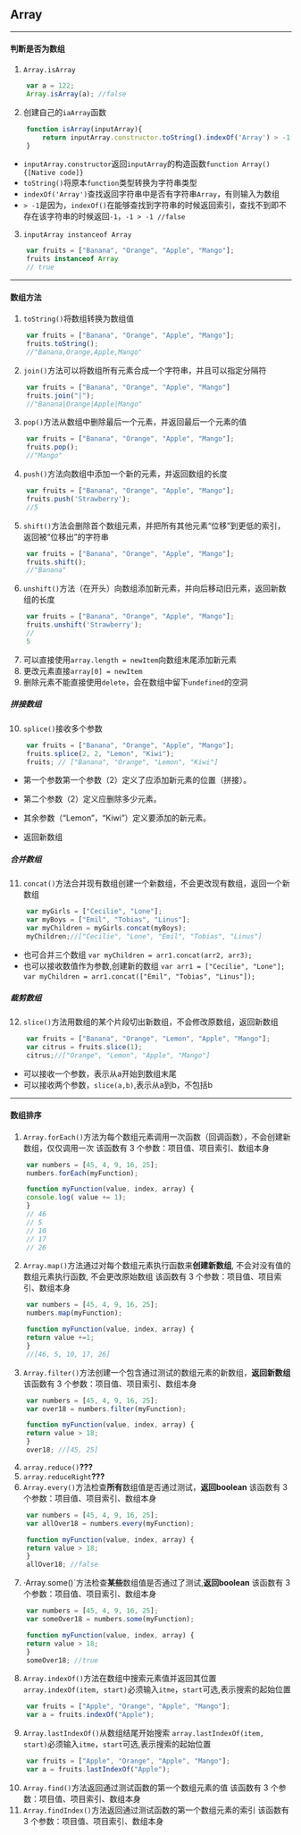 ## Array
---




#### 判断是否为数组
1. `Array.isArray`
```javascript
    var a = 122;
    Array.isArray(a); //false
```
2. 创建自己的`iaArray`函数
```javascript
    function isArray(inputArray){
        return inputArray.constructor.toString().indexOf('Array') > -1
    }
```
- `inputArray.constructor`返回`inputArray`的构造函数`function Array(){[Native code]}`
- `toString()`将原本`function`类型转换为字符串类型
- `indexOf('Array')`查找返回字符串中是否有字符串`Array`，有则输入为数组
- `> -1`是因为，`indexOf()`在能够查找到字符串的时候返回索引，查找不到即不存在该字符串的时候返回`-1`，`-1 > -1 //false`

3. `inputArray instanceof Array`
```javascript
    var fruits = ["Banana", "Orange", "Apple", "Mango"];
    fruits instanceof Array     
    // true
```
----
#### 数组方法
1. `toString()`将数组转换为数组值
```javascript
    var fruits = ["Banana", "Orange", "Apple", "Mango"];
    fruits.toString();  
    //"Banana,Orange,Apple,Mango"
```
2. `join()`方法可以将数组所有元素合成一个字符串，并且可以指定分隔符
```javascript
    var fruits = ["Banana", "Orange", "Apple", "Mango"] 
    fruits.join("|");
    //"Banana|Orange|Apple|Mango"
```
3. `pop()`方法从数组中删除最后一个元素，并返回最后一个元素的值
```javascript
    var fruits = ["Banana", "Orange", "Apple", "Mango"];
    fruits.pop();
    //"Mango"
```
4. `push()`方法向数组中添加一个新的元素，并返回数组的长度
```javascript
    var fruits = ["Banana", "Orange", "Apple", "Mango"];
    fruits.push('Strawberry');
    //5
```
5. `shift()`方法会删除首个数组元素，并把所有其他元素“位移”到更低的索引，返回被“位移出”的字符串
```javascript
    var fruits = ["Banana", "Orange", "Apple", "Mango"];  
    fruits.shift();
    //"Banana"
```
6. `unshift()`方法（在开头）向数组添加新元素，并向后移动旧元素，返回新数组的长度
```javascript
    var fruits = ["Banana", "Orange", "Apple", "Mango"];  
    fruits.unshift('Strawberry');
    //
    5
```
7. 可以直接使用`array.length = newItem`向数组末尾添加新元素
8. 更改元素直接`array[0] = newItem`
9. 删除元素不能直接使用`delete`，会在数组中留下`undefined`的空洞
##### 拼接数组
10. `splice()`接收多个参数

```javascript
    var fruits = ["Banana", "Orange", "Apple", "Mango"];
    fruits.splice(2, 2, "Lemon", "Kiwi"); 
    fruits; // ["Banana", "Orange", "Lemon", "Kiwi"]
```
- 第一个参数第一个参数（2）定义了应添加新元素的位置（拼接）。

- 第二个参数（2）定义应删除多少元素。

- 其余参数（“Lemon”，“Kiwi”）定义要添加的新元素。
- 返回新数组
##### 合并数组
11. `concat()`方法合并现有数组创建一个新数组，不会更改现有数组，返回一个新数组
```javascript
    var myGirls = ["Cecilie", "Lone"];
    var myBoys = ["Emil", "Tobias", "Linus"];
    var myChildren = myGirls.concat(myBoys); 
    myChildren;//["Cecilie", "Lone", "Emil", "Tobias", "Linus"]
```
- 也可合并三个数组
`var myChildren = arr1.concat(arr2, arr3);`
- 也可以接收数值作为参数,创建新的数组
`var arr1 = ["Cecilie", "Lone"];`
`var myChildren = arr1.concat(["Emil", "Tobias", "Linus"]); `

##### 裁剪数组
12. `slice()`方法用数组的某个片段切出新数组，不会修改原数组，返回新数组
```javascript
    var fruits = ["Banana", "Orange", "Lemon", "Apple", "Mango"];
    var citrus = fruits.slice(1); 
    citrus;//["Orange", "Lemon", "Apple", "Mango"]
```
- 可以接收一个参数，表示从a开始到数组末尾
- 可以接收两个参数，`slice(a,b)`,表示从a到b，不包括b

----
#### 数组排序
1. `Array.forEach()`方法为每个数组元素调用一次函数（回调函数），不会创建新数组，仅仅调用一次
该函数有 3 个参数：项目值、项目索引、数组本身
```javascript
    var numbers = [45, 4, 9, 16, 25];
    numbers.forEach(myFunction);

    function myFunction(value, index, array) {
    console.log( value += 1); 
    }
    // 46
    // 5
    // 10
    // 17
    // 26
```
2. `Array.map()`方法通过对每个数组元素执行函数来**创建新数组**,
不会对没有值的数组元素执行函数,
不会更改原始数组
该函数有 3 个参数：项目值、项目索引、数组本身
```javascript
    var numbers = [45, 4, 9, 16, 25];
    numbers.map(myFunction);

    function myFunction(value, index, array) {
    return value +=1; 
    }
    //[46, 5, 10, 17, 26]
```
3. `Array.filter()`方法创建一个包含通过测试的数组元素的新数组，**返回新数组**
该函数有 3 个参数：项目值、项目索引、数组本身
```javascript
    var numbers = [45, 4, 9, 16, 25];
    var over18 = numbers.filter(myFunction);

    function myFunction(value, index, array) {
    return value > 18;
    }
    over18; //[45, 25]
```
4. `array.reduce()`**???**
5. `array.reduceRight`**???**
6. `Array.every()`方法检查**所有**数组值是否通过测试，**返回boolean**
该函数有 3 个参数：项目值、项目索引、数组本身
```javascript
    var numbers = [45, 4, 9, 16, 25];
    var allOver18 = numbers.every(myFunction);

    function myFunction(value, index, array) {
    return value > 18;
    }
    allOver18; //false
```
7. ·Array.some()`方法检查**某些**数组值是否通过了测试,**返回boolean**
该函数有 3 个参数：项目值、项目索引、数组本身
```javascript
    var numbers = [45, 4, 9, 16, 25];
    var someOver18 = numbers.some(myFunction);

    function myFunction(value, index, array) {
    return value > 18;
    }
    someOver18; //true
```
8. `Array.indexOf()`方法在数组中搜索元素值并返回其位置
`array.indexOf(item, start)`必须输入`itme`，`start`可选,表示搜索的起始位置
```javascript
    var fruits = ["Apple", "Orange", "Apple", "Mango"];
    var a = fruits.indexOf("Apple");
```
9. `Array.lastIndexOf()`从数组结尾开始搜索
`array.lastIndexOf(item, start)`必须输入`itme`，`start`可选,表示搜索的起始位置
```javascript
    var fruits = ["Apple", "Orange", "Apple", "Mango"];
    var a = fruits.lastIndexOf("Apple");
```
10. `Array.find()`方法返回通过测试函数的第一个数组元素的值
该函数有 3 个参数：项目值、项目索引、数组本身
11. `Array.findIndex()`方法返回通过测试函数的第一个数组元素的索引
该函数有 3 个参数：项目值、项目索引、数组本身